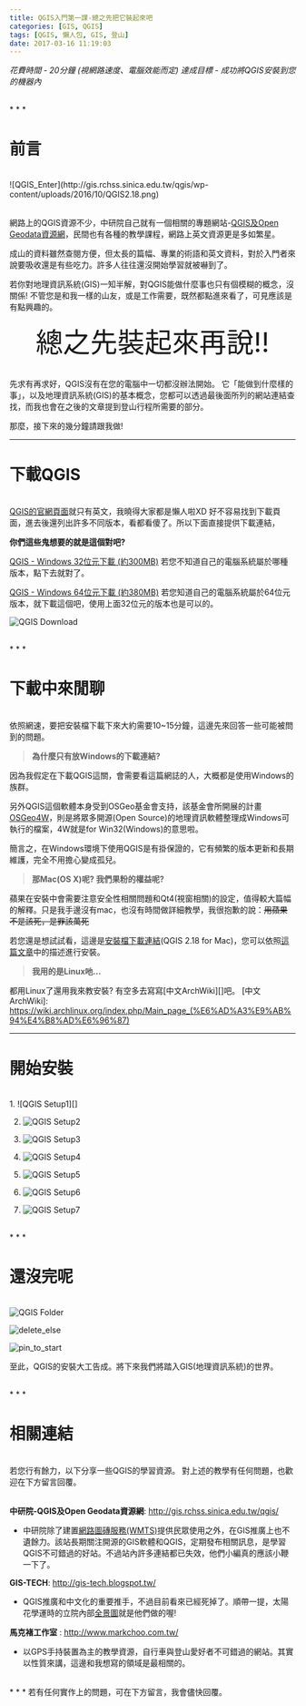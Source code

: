 ```yaml
---
title: QGIS入門第一課-總之先把它裝起來吧
categories: [GIS, QGIS]
tags: [QGIS, 懶人包, GIS, 登山]
date: 2017-03-16 11:19:03
---
```


*花費時間 - 20分鐘 (視網路速度、電腦效能而定)*
*達成目標 - 成功將QGIS安裝到您的機器內*

<br>
* * *

前言
======
<br>
![QGIS_Enter](http://gis.rchss.sinica.edu.tw/qgis/wp-content/uploads/2016/10/QGIS2.18.png)

<br>網路上的QGIS資源不少，中研院自己就有一個相關的專題網站-[QGIS及Open Geodata資源網](http://gis.rchss.sinica.edu.tw/qgis/)，民間也有各種的教學課程，網路上英文資源更是多如繁星。

成山的資料雖然查閱方便，但太長的篇幅、專業的術語和英文資料，對於入門者來說要吸收還是有些吃力。許多人往往還沒開始學習就被嚇到了。

若你對地理資訊系統(GIS)一知半解，對QGIS能做什麼事也只有個模糊的概念，沒關係! 不管您是和我一樣的山友，或是工作需要，既然都點進來看了，可見應該是有點興趣的。

<center><font size="50">總之先裝起來再說!!</font></center>

<br>先求有再求好，QGIS沒有在您的電腦中一切都沒辦法開始。
它「能做到什麼樣的事」，以及地理資訊系統(GIS)的基本概念，您都可以透過最後面所列的網站連結查找，而我也會在之後的文章提到登山行程所需要的部分。

那麼，接下來的幾分鐘請跟我做!
<br>
* * *

下載QGIS
=======

<br>[QGIS的官網頁面](http://www.qgis.org/en/site/)就只有英文，我曉得大家都是懶人啦XD
好不容易找到下載頁面，進去後還列出許多不同版本，看都看傻了。所以下面直接提供下載連結，

**你們這些鬼想要的就是這個對吧?**


[QGIS - Windows 32位元下載 (約300MB)](http://qgis.org/downloads/QGIS-OSGeo4W-2.18.4-1-Setup-x86.exe)
若您不知道自己的電腦系統屬於哪種版本，點下去就對了。

[QGIS - Windows 64位元下載 (約380MB)](http://qgis.org/downloads/QGIS-OSGeo4W-2.18.4-1-Setup-x86_64.exe)
若您知道自己的電腦系統屬於64位元版本，就下載這個吧，使用上面32位元的版本也是可以的。

![QGIS Download][]

<br>
* * *

下載中來閒聊
=======

<br>依照網速，要把安裝檔下載下來大約需要10~15分鐘，這邊先來回答一些可能被問到的問題。

>**為什麼只有放Windows的下載連結?**

因為我假定在下載QGIS這關，會需要看這篇網誌的人，大概都是使用Windows的族群。

另外QGIS這個軟體本身受到OSGeo基金會支持，該基金會所開展的計畫[OSGeo4W](https://trac.osgeo.org/osgeo4w/)，則是將眾多開源(Open Source)的地理資訊軟體整理成Windows可執行的檔案，4W就是for Win32(Windows)的意思啦。

簡言之，在Windows環境下使用QGIS是有掛保證的，它有頻繁的版本更新和長期維護，完全不用擔心變成孤兒。


>**那Mac(OS X)呢? 我們果粉的權益呢?**

蘋果在安裝中會需要注意安全性相關問題和Qt4(視窗相關)的設定，值得較大篇幅的解釋。只是我手邊沒有mac，也沒有時間做詳細教學，我很抱歉的說：~~用蘋果不是該死，是罪該萬死~~

若您還是想試試看，這邊是[安裝檔下載連結](http://www.kyngchaos.com/files/software/qgis/QGIS-2.18.2-1.dmg)(QGIS 2.18 for Mac)，您可以依照[這篇文章](http://www.kyngchaos.com/software/qgis)中的描述進行安裝。


>**我用的是Linux吔...**

都用Linux了還用我來教安裝? 有空多去寫寫[中文ArchWiki][]吧。
[中文ArchWiki]: https://wiki.archlinux.org/index.php/Main_page_(%E6%AD%A3%E9%AB%94%E4%B8%AD%E6%96%87)
<br>
* * *

開始安裝
=======

<br>
1. ![QGIS Setup1][]

2. ![QGIS Setup2][]

3. ![QGIS Setup3][]

4. ![QGIS Setup4][]

5. ![QGIS Setup5][]

6. ![QGIS Setup6][]

7. ![QGIS Setup7][]

<br>
* * *


還沒完呢
======
<br>![QGIS Folder][]

![delete_else][]

![pin_to_start][]

至此，QGIS的安裝大工告成。將下來我們將踏入GIS(地理資訊系統)的世界。

<br>
* * *


相關連結
=======

<br>若您行有餘力，以下分享一些QGIS的學習資源。
對上述的教學有任何問題，也歡迎在下方留言回覆。

<br>**中研院-QGIS及Open Geodata資源網**: <http://gis.rchss.sinica.edu.tw/qgis/>

*   中研院除了建置[網路圖磚服務(WMTS)](http://gis.sinica.edu.tw/tileserver/)提供民眾使用之外，在GIS推廣上也不遺餘力。該站長期關注開源的GIS軟體和QGIS，定期發布相關訊息，是學習QGIS不可錯過的好站。不過站內許多連結都已失效，他們小編真的應該小鞭一下了。


**GIS-TECH**: <http://gis-tech.blogspot.tw/>

*   QGIS推廣和中文化的重要推手，不過目前看來已經死掉了。順帶一提，太陽花學運時的立院內部[全景圖](http://gis-tech.blogspot.tw/2014/04/blog-post.html)就是他們做的喔!

**馬克褚工作室** : <http://www.markchoo.com.tw/>

*   以GPS手持裝置為主的教學資源，自行車與登山愛好者不可錯過的網站。其實以性質來講，這邊和我想寫的領域是最相關的。

<br>
* * *
若有任何實作上的問題，可在下方留言，我會儘快回覆。


[QGIS Download]: https://i.imgur.com/6Ssm2dv.jpg "點開上面的連結後，就會跳出下載QGIS安裝檔的視窗，請選擇自己想要存放的資料夾。"

[QGIS Setup1]: https://i.imgur.com/s1zQua1.jpg "將下載後的安裝檔點選兩下，2017/3/17的今天，QGIS的版本號是2.18.4"

[QGIS Setup2]: https://i.imgur.com/cVf3Hc0.jpg "被問到這句時，選是就對了。放心! 我不會害你的(拍肩)"

[QGIS Setup3]: https://i.imgur.com/VEZgIv1.jpg "直接點選Next"

[QGIS Setup4]: https://i.imgur.com/rjMe92U.jpg "閱讀使用者條款後按下I Agree，不過我懷疑真的有人細心看完嗎?"

[QGIS Setup5]: https://i.imgur.com/BypBqyQ.jpg "選擇QGIS要安裝到哪個資料夾，若沒有特別偏好直接按下Next就好，我是喜歡存到D槽啦..."

[QGIS Setup6]: https://i.imgur.com/I2mCHQq.jpg "安裝畫面，請作個操舒展筋骨再回來"

[QGIS Setup7]: https://i.imgur.com/Zer4cco.jpg "恭喜您! 完成安裝"

[QGIS Folder]: https://i.imgur.com/IVl6etA.png "安裝完成後，應該會在桌面看到名為「QGIS 2.18」的資料夾，現在就把它點開吧!"

[delete_else]: https://i.imgur.com/IZOnOr2.jpg "在資料夾內應該會看到許多應用程式，為了日後教學方便，請像我一樣將「QGIS Desktop 2.18.4」以外的檔案刪除掉(或放到新創的資料夾內)。放心!它們都只是捷徑而已，我們並沒有真正砍掉任何檔案。"

[pin_to_start]: https://i.imgur.com/EeSBnQK.jpg "我也強烈建議您，將QGIS釘選到開始畫面或工作列，這樣一來以後啟動會方便許多"

